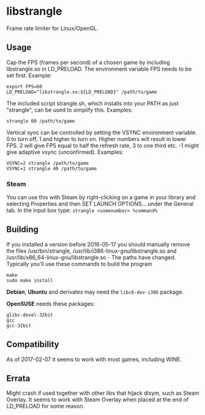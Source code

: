 # libstrangle
Frame rate limiter for Linux/OpenGL.
## Usage
Cap the FPS (frames per second) of a chosen game by including libstrangle.so in LD_PRELOAD. The environment variable FPS needs to be set first.
Example:
```
export FPS=60
LD_PRELOAD="libstrangle.so:${LD_PRELOAD}" /path/to/game
```
The included script strangle.sh, which installs into your PATH as just "strangle", can be used to simplify this.
Examples:
```
strangle 60 /path/to/game
```
Vertical sync can be controlled by setting the VSYNC environment variable. 0 to turn off, 1 and higher to turn on. Higher numbers will result in lower FPS. 2 will give FPS equal to half the refresh rate, 3 to one third etc. -1 might give adaptive vsync (unconfirmed).
Examples:
```
VSYNC=2 strangle /path/to/game
VSYNC=1 strangle 40 /path/to/game
```
### Steam
You can use this with Steam by right-clicking on a game in your library and selecting Properties and then SET LAUNCH OPTIONS... under the General tab. In the input box type:
`strangle <somenumber> %command%`
## Building
If you installed a version before 2016-05-17 you should manually remove the files /usr/bin/strangle, /usr/lib/i386-linux-gnu/libstrangle.so and /usr/lib/x86_64-linux-gnu/libstrangle.so - The paths have changed.
Typically you'll use these commands to build the program
```
make
sudo make install
```

**Debian**, **Ubuntu** and derivates may need the `libc6-dev-i386` package.

**OpenSUSE** needs these packages:
```
glibc-devel-32bit
gcc
gcc-32bit
```
## Compatibility
As of 2017-02-07 it seems to work with most games, including WINE.
## Errata
Might crash if used together with other libs that hijack dlsym, such as Steam Overlay. It seems to work with Steam Overlay when placed at the end of LD_PRELOAD for some reason.
